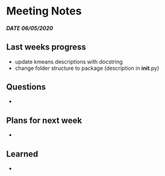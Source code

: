 
# Meeting Notes
##### DATE 06/05/2020

## Last weeks progress
- update kmeans descriptions with docstring
- change folder structure to package (description in __init__.py)

## Questions
- 


## Plans for next week
- 

## Learned
 - 